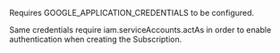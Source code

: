 Requires GOOGLE_APPLICATION_CREDENTIALS to be configured.

Same credentials require iam.serviceAccounts.actAs in order to 
enable authentication when creating the Subscription.